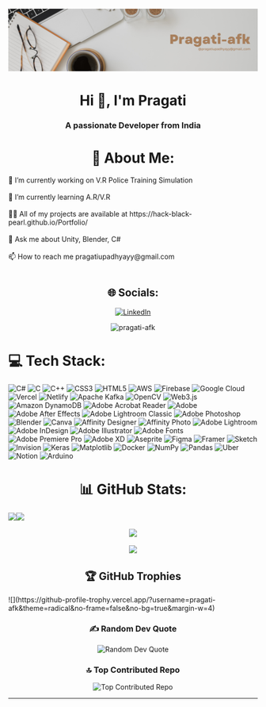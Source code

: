 ![Alt text](https://github.com/pragati-afk/pragati-afk/blob/main/Pragati-afk%20(2).png)
<h1 align="center">Hi 👋, I'm Pragati </h1>
<h3 align="center">A passionate Developer from India</h3>



<h1 align="center">💫 About Me:</h1>
🔭 I’m currently working on V.R Police Training Simulation<br><br>🌱 I’m currently learning A.R/V.R<br><br>👨‍💻 All of my projects are available at https://hack-black-pearl.github.io/Portfolio/<br><br>💬 Ask me about Unity, Blender, C#<br><br>📫 How to reach me pragatiupadhyayy@gmail.com<br><br>


<div align="center">
    <h2>🌐 Socials:</h2>
    <a href="https://linkedin.com/in/pragati-upadhyay-a663b4290">
        <img src="https://img.shields.io/badge/LinkedIn-%230077B5.svg?logo=linkedin&logoColor=white" alt="LinkedIn">
    </a>
</div>
<p align="center"> <img src="https://komarev.com/ghpvc/?username=pragati-afk&label=Profile%20views&color=0e75b6&style=flat" alt="pragati-afk" /> </p>


<div>
    <h1>💻 Tech Stack:</h1>
    <img src="https://img.shields.io/badge/c%23-%23239120.svg?style=for-the-badge&logo=csharp&logoColor=white" alt="C#">
    <img src="https://img.shields.io/badge/c-%2300599C.svg?style=for-the-badge&logo=c&logoColor=white" alt="C">
    <img src="https://img.shields.io/badge/c++-%2300599C.svg?style=for-the-badge&logo=c%2B%2B&logoColor=white" alt="C++">
    <img src="https://img.shields.io/badge/css3-%231572B6.svg?style=for-the-badge&logo=css3&logoColor=white" alt="CSS3">
    <img src="https://img.shields.io/badge/html5-%23E34F26.svg?style=for-the-badge&logo=html5&logoColor=white" alt="HTML5">
    <img src="https://img.shields.io/badge/AWS-%23FF9900.svg?style=for-the-badge&logo=amazon-aws&logoColor=white" alt="AWS">
    <img src="https://img.shields.io/badge/firebase-%23039BE5.svg?style=for-the-badge&logo=firebase" alt="Firebase">
    <img src="https://img.shields.io/badge/GoogleCloud-%234285F4.svg?style=for-the-badge&logo=google-cloud&logoColor=white" alt="Google Cloud">
    <img src="https://img.shields.io/badge/vercel-%23000000.svg?style=for-the-badge&logo=vercel&logoColor=white" alt="Vercel">
    <img src="https://img.shields.io/badge/netlify-%23000000.svg?style=for-the-badge&logo=netlify&logoColor=#00C7B7" alt="Netlify">
    <img src="https://img.shields.io/badge/Apache%20Kafka-000?style=for-the-badge&logo=apachekafka" alt="Apache Kafka">
    <img src="https://img.shields.io/badge/opencv-%23white.svg?style=for-the-badge&logo=opencv&logoColor=white" alt="OpenCV">
    <img src="https://img.shields.io/badge/web3.js-F16822?style=for-the-badge&logo=web3.js&logoColor=white" alt="Web3.js">
    <img src="https://img.shields.io/badge/Amazon%20DynamoDB-4053D6?style=for-the-badge&logo=Amazon%20DynamoDB&logoColor=white" alt="Amazon DynamoDB">
    <img src="https://img.shields.io/badge/Adobe%20Acrobat%20Reader-EC1C24.svg?style=for-the-badge&logo=Adobe%20Acrobat%20Reader&logoColor=white" alt="Adobe Acrobat Reader">
    <img src="https://img.shields.io/badge/adobe-%23FF0000.svg?style=for-the-badge&logo=adobe&logoColor=white" alt="Adobe">
    <img src="https://img.shields.io/badge/Adobe%20After%20Effects-9999FF.svg?style=for-the-badge&logo=Adobe%20After%20Effects&logoColor=white" alt="Adobe After Effects">
    <img src="https://img.shields.io/badge/Adobe%20Lightroom%20Classic-31A8FF.svg?style=for-the-badge&logo=Adobe%20Lightroom%20Classic&logoColor=white" alt="Adobe Lightroom Classic">
    <img src="https://img.shields.io/badge/adobe%20photoshop-%2331A8FF.svg?style=for-the-badge&logo=adobe%20photoshop&logoColor=white" alt="Adobe Photoshop">
    <img src="https://img.shields.io/badge/blender-%23F5792A.svg?style=for-the-badge&logo=blender&logoColor=white" alt="Blender">
    <img src="https://img.shields.io/badge/Canva-%2300C4CC.svg?style=for-the-badge&logo=Canva&logoColor=white" alt="Canva">
    <img src="https://img.shields.io/badge/affinity%20designer-%231B72BE.svg?style=for-the-badge&logo=affinity-designer&logoColor=white" alt="Affinity Designer">
    <img src="https://img.shields.io/badge/affinity%20photo-%237E4DD2.svg?style=for-the-badge&logo=affinity-photo&logoColor=white" alt="Affinity Photo">
    <img src="https://img.shields.io/badge/Adobe%20Lightroom-31A8FF.svg?style=for-the-badge&logo=Adobe%20Lightroom&logoColor=white" alt="Adobe Lightroom">
    <img src="https://img.shields.io/badge/Adobe%20InDesign-49021F?style=for-the-badge&logo=adobeindesign&logoColor=FF3366" alt="Adobe InDesign">
    <img src="https://img.shields.io/badge/adobe%20illustrator-%23FF9A00.svg?style=for-the-badge&logo=adobe%20illustrator&logoColor=white" alt="Adobe Illustrator">
    <img src="https://img.shields.io/badge/Adobe%20Fonts-000B1D.svg?style=for-the-badge&logo=Adobe%20Fonts&logoColor=white" alt="Adobe Fonts">
    <img src="https://img.shields.io/badge/Adobe%20Premiere%20Pro-9999FF.svg?style=for-the-badge&logo=Adobe%20Premiere%20Pro&logoColor=white" alt="Adobe Premiere Pro">
    <img src="https://img.shields.io/badge/Adobe%20XD-470137?style=for-the-badge&logo=Adobe%20XD&logoColor=#FF61F6" alt="Adobe XD">
    <img src="https://img.shields.io/badge/Aseprite-FFFFFF?style=for-the-badge&logo=Aseprite&logoColor=#7D929E" alt="Aseprite">
    <img src="https://img.shields.io/badge/figma-%23F24E1E.svg?style=for-the-badge&logo=figma&logoColor=white" alt="Figma">
    <img src="https://img.shields.io/badge/Framer-black?style=for-the-badge&logo=framer&logoColor=blue" alt="Framer">
    <img src="https://img.shields.io/badge/Sketch-FFB387?style=for-the-badge&logo=sketch&logoColor=black" alt="Sketch">
    <img src="https://img.shields.io/badge/invision-FF3366?style=for-the-badge&logo=invision&logoColor=white" alt="Invision">
    <img src="https://img.shields.io/badge/Keras-%23D00000.svg?style=for-the-badge&logo=Keras&logoColor=white" alt="Keras">
    <img src="https://img.shields.io/badge/Matplotlib-%23ffffff.svg?style=for-the-badge&logo=Matplotlib&logoColor=black" alt="Matplotlib">
    <img src="https://img.shields.io/badge/docker-%230db7ed.svg?style=for-the-badge&logo=docker&logoColor=white" alt="Docker">
    <img src="https://img.shields.io/badge/numpy-%23013243.svg?style=for-the-badge&logo=numpy&logoColor=white" alt="NumPy">
    <img src="https://img.shields.io/badge/pandas-%23150458.svg?style=for-the-badge&logo=pandas&logoColor=white" alt="Pandas">
    <img src="https://img.shields.io/badge/Uber-%23000000.svg?style=for-the-badge&logo=Uber&logoColor=white" alt="Uber">
    <img src="https://img.shields.io/badge/Notion-%23000000.svg?style=for-the-badge&logo=notion&logoColor=white" alt="Notion">
    <img src="https://img.shields.io/badge/-Arduino-00979D?style=for-the-badge&logo=Arduino&logoColor=white" alt="Arduino">
</div>

    

<h1 align="center">📊 GitHub Stats:</h1>

<p align="left">
  <img src="https://github-readme-stats.vercel.app/api?username=pragati-afk&theme=radical&hide_border=false&include_all_commits=true&count_private=true" /><img src="https://github-readme-streak-stats.herokuapp.com/?user=pragati-afk&theme=radical&hide_border=false" /><br/></p>
  <p align="center">
  <img src="https://github-readme-stats.vercel.app/api/top-langs/?username=pragati-afk" />
</p>


 
 </p>
  <p align="center">
  <img src="https://github-readme-stats.vercel.app/api/top-langs/?username=pragati-afk" />
</p>

<h2 align="center">🏆 GitHub Trophies</h2>
![](https://github-profile-trophy.vercel.app/?username=pragati-afk&theme=radical&no-frame=false&no-bg=true&margin-w=4)

<div align="center">
    <h3>✍️ Random Dev Quote</h3>
    <img src="https://quotes-github-readme.vercel.app/api?type=horizontal&theme=radical" alt="Random Dev Quote">
    <h3>🔝 Top Contributed Repo</h3>
    <img src="https://github-contributor-stats.vercel.app/api?username=pragati-afk&limit=5&theme=dark&combine_all_yearly_contributions=true" alt="Top Contributed Repo">
</div>


---


